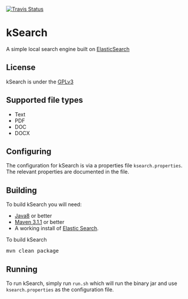 [![Travis Status](https://api.travis-ci.com/teverett/kSearch.svg?branch=master)](https://travis-ci.com/teverett/kSearch.svg)

# kSearch

A simple local search engine built on [ElasticSearch](https://www.elastic.co/)

## License

kSearch is under the [GPLv3](https://www.gnu.org/licenses/gpl-3.0.html)

## Supported file types

* Text
* PDF
* DOC
* DOCX

## Configuring

The configuration for kSearch is via a properties file `ksearch.properties`.  The relevant properties are documented in the file.

## Building

To build kSearch you will need:

* [Java8](https://adoptopenjdk.net/) or better
* [Maven 3.1.1](https://maven.apache.org/) or better
* A working install of [Elastic Search](http://https://www.elastic.co/).

To build kSearch

<pre>
mvn clean package
</pre>

## Running

To run kSearch, simply run `run.sh` which will run the binary jar and use `ksearch.properties` as the configuration file.

